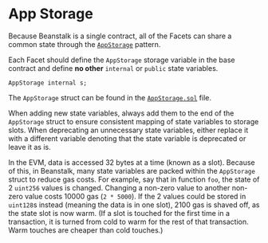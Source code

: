 # App Storage

Because Beanstalk is a single contract, all of the Facets can share a common state through the [`AppStorage`](https://dev.to/mudgen/appstorage-pattern-for-state-variables-in-solidity-3lki) pattern.

Each Facet should define the `AppStorage` storage variable in the base contract and define **no other** `internal` or `public` state variables.

```solidity
AppStorage internal s;
```

The `AppStorage` struct can be found in the [`AppStorage.sol`](https://github.com/BeanstalkFarms/Beanstalk/blob/master/protocol/contracts/beanstalk/AppStorage.sol) file.

When adding new state variables, always add them to the end of the `AppStorage` struct to ensure consistent mapping of state variables to storage slots. When deprecating an unnecessary state variables, either replace it with a different variable denoting that the state variable is deprecated or leave it as is.

In the EVM, data is accessed 32 bytes at a time (known as a slot). Because of this, in Beanstalk, many state variables are packed within the `AppStorage` struct to reduce gas costs. For example, say that in function `foo`, the state of 2 `uint256` values is changed. Changing a non-zero value to another non-zero value costs 10000 gas (`2 * 5000`). If the 2 values could be stored in `uint128`s instead (meaning the data is in one slot), 2100 gas is shaved off, as the state slot is now warm. (If a slot is touched for the first time in a transaction, it is turned from cold to warm for the rest of that transaction. Warm touches are cheaper than cold touches.)
